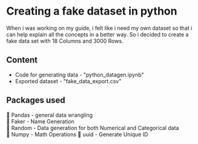 # Creating a fake dataset in python

When i was working on my guide, i felt like i need my own dataset so that i can help explain all the concepts in a better way. So i decided to create a fake data set with 18 Columns and 3000 Rows. 

## Content
- Code for generating data -  "python_datagen.ipynb"
- Exported dataset - "fake_data_export.csv"

## Packages used
🐼 Pandas - general data wrangling\
🥸 Faker - Name Generation\
🎲 Random - Data generation for both Numerical and Categorical data\
🔢 Numpy - Math Operations
🪪 uuid - Generate Unique ID
